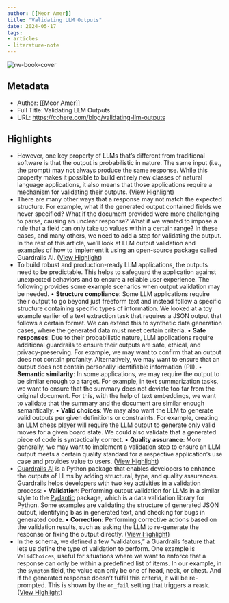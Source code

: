 ```yaml
---
author: [[Meor Amer]]
title: "Validating LLM Outputs"
date: 2024-05-17
tags: 
- articles
- literature-note
---
```

![rw-book-cover](https://cohere.com/_ipx/w_640,q_75/https%3A%2F%2Fcohere-ai.ghost.io%2Fcontent%2Fimages%2F2023%2F09%2FValidating-Large-Language-Model-Outputs.png?url=https%3A%2F%2Fcohere-ai.ghost.io%2Fcontent%2Fimages%2F2023%2F09%2FValidating-Large-Language-Model-Outputs.png&w=640&q=75)

## Metadata
- Author: [[Meor Amer]]
- Full Title: Validating LLM Outputs
- URL: https://cohere.com/blog/validating-llm-outputs

## Highlights
- However, one key property of LLMs that’s different from traditional software is that the output is probabilistic in nature. The same input (i.e., the prompt) may not always produce the same response. While this property makes it possible to build entirely new classes of natural language applications, it also means that those applications require a mechanism for validating their outputs. ([View Highlight](https://read.readwise.io/read/01hy2snmdc5xyxwwt8dzerg1a6))
- There are many other ways that a response may not match the expected structure. For example, what if the generated output contained fields we never specified? What if the document provided were more challenging to parse, causing an unclear response? What if we wanted to impose a rule that a field can only take up values within a certain range? In these cases, and many others, we need to add a step for validating the output.
  In the rest of this article, we’ll look at LLM output validation and examples of how to implement it using an open-source package called Guardrails AI. ([View Highlight](https://read.readwise.io/read/01hy2snzx079x4hm8h2dsepr8x))
- To build robust and production-ready LLM applications, the outputs need to be predictable. This helps to safeguard the application against unexpected behaviors and to ensure a reliable user experience. The following provides some example scenarios when output validation may be needed.
  • **Structure compliance**: Some LLM applications require their output to go beyond just freeform text and instead follow a specific structure containing specific types of information. We looked at a toy example earlier of a text extraction task that requires a JSON output that follows a certain format. We can extend this to synthetic data generation cases, where the generated data must meet certain criteria.
  • **Safe responses**: Due to their probabilistic nature, LLM applications require additional guardrails to ensure their outputs are safe, ethical, and privacy-preserving. For example, we may want to confirm that an output does not contain profanity. Alternatively, we may want to ensure that an output does not contain personally identifiable information (PII).
  • **Semantic similarity**: In some applications, we may require the output to be similar enough to a target. For example, in text summarization tasks, we want to ensure that the summary does not deviate too far from the original document. For this, with the help of text embeddings, we want to validate that the summary and the document are similar enough semantically.
  • **Valid choices**: We may also want the LLM to generate valid outputs per given definitions or constraints. For example, creating an LLM chess player will require the LLM output to generate only valid moves for a given board state. We could also validate that a generated piece of code is syntactically correct.
  • **Quality assurance**: More generally, we may want to implement a validation step to ensure an LLM output meets a certain quality standard for a respective application’s use case and provides value to users. ([View Highlight](https://read.readwise.io/read/01hy2sp5vy3vh1jhj3vwjz39s0))
- [Guardrails AI](http://guardrailsai.com/?ref=cohere-ai.ghost.io) is a Python package that enables developers to enhance the outputs of LLms by adding structural, type, and quality assurances. Guardrails helps developers with two key activities in a validation process:
  • **Validation**: Performing output validation for LLMs in a similar style to the [Pydantic](https://docs.pydantic.dev/latest/?ref=cohere-ai.ghost.io) package, which is a data validation library for Python. Some examples are validating the structure of generated JSON output, identifying bias in generated text, and checking for bugs in generated code.
  • **Correction**: Performing corrective actions based on the validation results, such as asking the LLM to re-generate the response or fixing the output directly. ([View Highlight](https://read.readwise.io/read/01hy2spd1jkbdtd1a9aptwnxht))
- In the schema, we defined a few “validators,” a Guardrails feature that lets us define the type of validation to perform. One example is `ValidChoices`, useful for situations where we want to enforce that a response can only be within a predefined list of items. In our example, in the `symptom` field, the value can only be one of head, neck, or chest. And if the generated response doesn’t fulfill this criteria, it will be re-prompted. This is shown by the `on_fail` setting that triggers a `reask`. ([View Highlight](https://read.readwise.io/read/01hy2sqp3f4q260w7fjd4ypn46))

